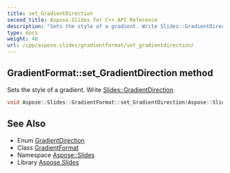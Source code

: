 ```yaml
---
title: set_GradientDirection
second_title: Aspose.Slides for C++ API Reference
description: "Sets the style of a gradient. Write Slides::GradientDirection."
type: docs
weight: 40
url: /cpp/aspose.slides/gradientformat/set_gradientdirection/
---
```

## GradientFormat::set_GradientDirection method


Sets the style of a gradient. Write [Slides::GradientDirection](../../gradientdirection/).

```cpp
void Aspose::Slides::GradientFormat::set_GradientDirection(Aspose::Slides::GradientDirection value) override
```

## See Also

* Enum [GradientDirection](../../gradientdirection/)
* Class [GradientFormat](../)
* Namespace [Aspose::Slides](../../)
* Library [Aspose.Slides](../../../)
